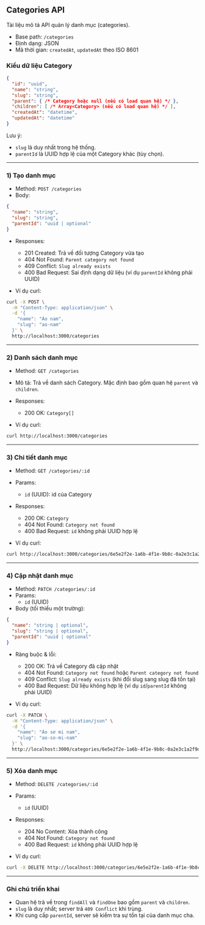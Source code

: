 ## Categories API

Tài liệu mô tả API quản lý danh mục (categories).

- Base path: `/categories`
- Định dạng: JSON
- Mã thời gian: `createdAt`, `updatedAt` theo ISO 8601

### Kiểu dữ liệu Category

```json
{
  "id": "uuid",
  "name": "string",
  "slug": "string",
  "parent": { /* Category hoặc null (nếu có load quan hệ) */ },
  "children": [ /* Array<Category> (nếu có load quan hệ) */ ],
  "createdAt": "datetime",
  "updatedAt": "datetime"
}
```

Lưu ý:
- `slug` là duy nhất trong hệ thống.
- `parentId` là UUID hợp lệ của một Category khác (tùy chọn).

---

### 1) Tạo danh mục

- Method: `POST /categories`
- Body:

```json
{
  "name": "string",
  "slug": "string",
  "parentId": "uuid | optional"
}
```

- Responses:
  - 201 Created: Trả về đối tượng Category vừa tạo
  - 404 Not Found: `Parent category not found`
  - 409 Conflict: `Slug already exists`
  - 400 Bad Request: Sai định dạng dữ liệu (ví dụ `parentId` không phải UUID)

- Ví dụ curl:

```bash
curl -X POST \
  -H "Content-Type: application/json" \
  -d '{
    "name": "Áo nam",
    "slug": "ao-nam"
  }' \
  http://localhost:3000/categories
```

---

### 2) Danh sách danh mục

- Method: `GET /categories`
- Mô tả: Trả về danh sách Category. Mặc định bao gồm quan hệ `parent` và `children`.

- Responses:
  - 200 OK: `Category[]`

- Ví dụ curl:

```bash
curl http://localhost:3000/categories
```

---

### 3) Chi tiết danh mục

- Method: `GET /categories/:id`
- Params:
  - `id` (UUID): id của Category

- Responses:
  - 200 OK: `Category`
  - 404 Not Found: `Category not found`
  - 400 Bad Request: `id` không phải UUID hợp lệ

- Ví dụ curl:

```bash
curl http://localhost:3000/categories/6e5e2f2e-1a6b-4f1e-9b8c-0a2e3c1a2f9d
```

---

### 4) Cập nhật danh mục

- Method: `PATCH /categories/:id`
- Params:
  - `id` (UUID)
- Body (tối thiểu một trường):

```json
{
  "name": "string | optional",
  "slug": "string | optional",
  "parentId": "uuid | optional"
}
```

- Ràng buộc & lỗi:
  - 200 OK: Trả về Category đã cập nhật
  - 404 Not Found: `Category not found` hoặc `Parent category not found`
  - 409 Conflict: `Slug already exists` (khi đổi slug sang slug đã tồn tại)
  - 400 Bad Request: Dữ liệu không hợp lệ (ví dụ `id`/`parentId` không phải UUID)

- Ví dụ curl:

```bash
curl -X PATCH \
  -H "Content-Type: application/json" \
  -d '{
    "name": "Áo sơ mi nam",
    "slug": "ao-so-mi-nam"
  }' \
  http://localhost:3000/categories/6e5e2f2e-1a6b-4f1e-9b8c-0a2e3c1a2f9d
```

---

### 5) Xóa danh mục

- Method: `DELETE /categories/:id`
- Params:
  - `id` (UUID)

- Responses:
  - 204 No Content: Xóa thành công
  - 404 Not Found: `Category not found`
  - 400 Bad Request: `id` không phải UUID hợp lệ

- Ví dụ curl:

```bash
curl -X DELETE http://localhost:3000/categories/6e5e2f2e-1a6b-4f1e-9b8c-0a2e3c1a2f9d
```

---

### Ghi chú triển khai

- Quan hệ trả về trong `findAll` và `findOne` bao gồm `parent` và `children`.
- `slug` là duy nhất; server trả `409 Conflict` khi trùng.
- Khi cung cấp `parentId`, server sẽ kiểm tra sự tồn tại của danh mục cha.


